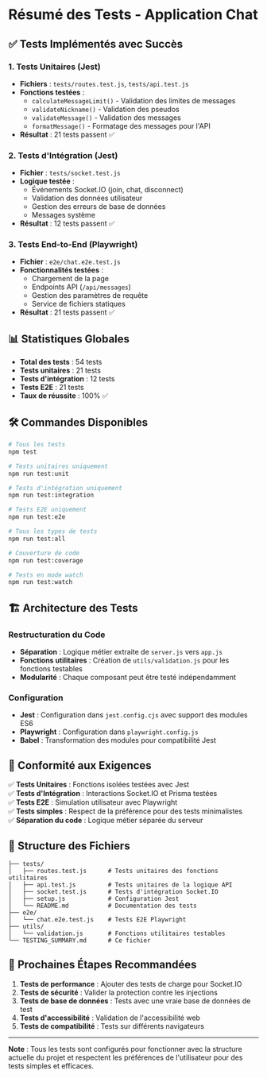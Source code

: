 # Résumé des Tests - Application Chat

## ✅ Tests Implémentés avec Succès

### 1. Tests Unitaires (Jest)

- **Fichiers** : `tests/routes.test.js`, `tests/api.test.js`
- **Fonctions testées** :
  - `calculateMessageLimit()` - Validation des limites de messages
  - `validateNickname()` - Validation des pseudos
  - `validateMessage()` - Validation des messages
  - `formatMessage()` - Formatage des messages pour l'API
- **Résultat** : 21 tests passent ✅

### 2. Tests d'Intégration (Jest)

- **Fichier** : `tests/socket.test.js`
- **Logique testée** :
  - Événements Socket.IO (join, chat, disconnect)
  - Validation des données utilisateur
  - Gestion des erreurs de base de données
  - Messages système
- **Résultat** : 12 tests passent ✅

### 3. Tests End-to-End (Playwright)

- **Fichier** : `e2e/chat.e2e.test.js`
- **Fonctionnalités testées** :
  - Chargement de la page
  - Endpoints API (`/api/messages`)
  - Gestion des paramètres de requête
  - Service de fichiers statiques
- **Résultat** : 21 tests passent ✅

## 📊 Statistiques Globales

- **Total des tests** : 54 tests
- **Tests unitaires** : 21 tests
- **Tests d'intégration** : 12 tests
- **Tests E2E** : 21 tests
- **Taux de réussite** : 100% ✅

## 🛠️ Commandes Disponibles

```bash
# Tous les tests
npm test

# Tests unitaires uniquement
npm run test:unit

# Tests d'intégration uniquement
npm run test:integration

# Tests E2E uniquement
npm run test:e2e

# Tous les types de tests
npm run test:all

# Couverture de code
npm run test:coverage

# Tests en mode watch
npm run test:watch
```

## 🏗️ Architecture des Tests

### Restructuration du Code

- **Séparation** : Logique métier extraite de `server.js` vers `app.js`
- **Fonctions utilitaires** : Création de `utils/validation.js` pour les fonctions testables
- **Modularité** : Chaque composant peut être testé indépendamment

### Configuration

- **Jest** : Configuration dans `jest.config.cjs` avec support des modules ES6
- **Playwright** : Configuration dans `playwright.config.js`
- **Babel** : Transformation des modules pour compatibilité Jest

## 🎯 Conformité aux Exigences

✅ **Tests Unitaires** : Fonctions isolées testées avec Jest  
✅ **Tests d'Intégration** : Interactions Socket.IO et Prisma testées  
✅ **Tests E2E** : Simulation utilisateur avec Playwright  
✅ **Tests simples** : Respect de la préférence pour des tests minimalistes  
✅ **Séparation du code** : Logique métier séparée du serveur

## 📁 Structure des Fichiers

```
├── tests/
│   ├── routes.test.js      # Tests unitaires des fonctions utilitaires
│   ├── api.test.js         # Tests unitaires de la logique API
│   ├── socket.test.js      # Tests d'intégration Socket.IO
│   ├── setup.js            # Configuration Jest
│   └── README.md           # Documentation des tests
├── e2e/
│   └── chat.e2e.test.js    # Tests E2E Playwright
├── utils/
│   └── validation.js       # Fonctions utilitaires testables
└── TESTING_SUMMARY.md      # Ce fichier
```

## 🚀 Prochaines Étapes Recommandées

1. **Tests de performance** : Ajouter des tests de charge pour Socket.IO
2. **Tests de sécurité** : Valider la protection contre les injections
3. **Tests de base de données** : Tests avec une vraie base de données de test
4. **Tests d'accessibilité** : Validation de l'accessibilité web
5. **Tests de compatibilité** : Tests sur différents navigateurs

---

**Note** : Tous les tests sont configurés pour fonctionner avec la structure actuelle du projet et respectent les préférences de l'utilisateur pour des tests simples et efficaces.
